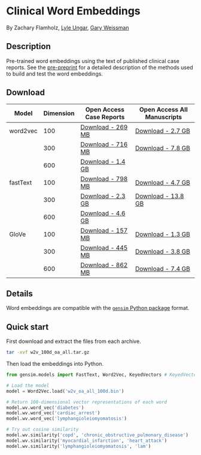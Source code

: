 # Clinical Word Embeddings

By Zachary Flamholz, [Lyle Ungar](http://www.cis.upenn.edu/~ungar/), [Gary Weissman](http://pair.upenn.edu/people/core-faculty/gary-weissman)

## Description
Pre-trained word embeddings using the text of published clinical case reports. See the [pre-preprint](https://github.com/gweissman/clinical_embeddings/blob/master/pre_preprint_flamholz_embeddings_2019.pdf) for a detailed description of the methods used to build and test the word embeddings.

## Download

| Model | Dimension | Open Access Case Reports | Open Access All Manuscripts |
| ---- | --------- | ------------------------- | -------------------------- |
| word2vec | 100 | [Download - 269 MB](https://upenn.box.com/s/6sqzqvcunar39324adgy8qncm7yam6hu) | [Download - 2.7 GB](https://upenn.box.com/s/gkyqs962i3i2rw55a821n62ex410bi4a)|
|          | 300 | [Download - 716 MB](https://upenn.box.com/s/s52hsf65c51e3ro0ssx79e6l25qykt0m) | [Download - 7.8 GB](https://upenn.box.com/s/9djgjigsve09a7f9vz6ubtsovqwb40xa)
|          | 600 | [Download - 1.4 GB](https://upenn.box.com/s/3y4h8iwg1dg2y3dqdwufspsl61usc0xv)| |
| fastText | 100 | [Download - 798 MB](https://upenn.box.com/s/03tlndnc00zs9glxqmi0n3bbp5aio4gr)| [Download - 4.7 GB](https://upenn.box.com/s/3y4h8iwg1dg2y3dqdwufspsl61usc0xv)|
|          | 300 | [Download - 2.3 GB ](https://upenn.box.com/s/aewen67hn672l3zloq9j8d27r88wob69)| [Download - 13.8 GB](https://upenn.box.com/s/zb1i8v6a58xuoiu09b77ofqr1s779lbj)|
|          | 600 | [Download - 4.6 GB](https://upenn.box.com/s/1m2ruy0rj0o7j38w6yzgk6hiqxqusifu)| |
| GloVe | 100 | [Download - 157 MB](https://upenn.box.com/s/7vwz09w0ox4jnhrwxcqhlv1169tl4yqo) | [Download - 1.3 GB](https://upenn.box.com/s/v7f5vu2xfmn0sfj3i3ipvb0gdkqkk0ls) |
|       | 300 | [Download - 445 MB](https://upenn.box.com/s/j8fgpq4pswibu5vl2y2cyeostsonwc6l) | [Download - 3.8 GB](https://upenn.box.com/s/988pkhix1wvnfwujrbtdw9pzpl1j25u9)|
|       | 600 | [Download - 862 MB](https://upenn.box.com/s/ckwl0k9sa7vdu2cmty3e87tcbcrf7uzk)| [Download - 7.4 GB](https://upenn.box.com/s/x2o6y78qqnnfguaj3oou8no3gzep4bp8)|


## Details

Word embeddings are compatible with the [`gensim` Python package](https://radimrehurek.com/gensim/) format.

## Quick start

First download and extract the files from each archive.

```bash
tar -xvf w2v_100d_oa_all.tar.gz
```

Then load the embeddings into Python.

```python
from gensim.models import FastText, Word2Vec, KeyedVectors # KeyedVectors are used to load the GloVe models

# Load the model
model = Word2Vec.load('w2v_oa_all_100d.bin')

# Return 100-dimensional vector representations of each word
model.wv.word_vec('diabetes')
model.wv.word_vec('cardiac_arrest')
model.wv.word_vec('lymphangioleiomyomatosis')

# Try out cosine similarity
model.wv.similarity('copd', 'chronic_obstructive_pulmonary_disease')
model.wv.similarity('myocardial_infarction', 'heart_attack')
model.wv.similarity('lymphangioleiomyomatosis', 'lam')
```

